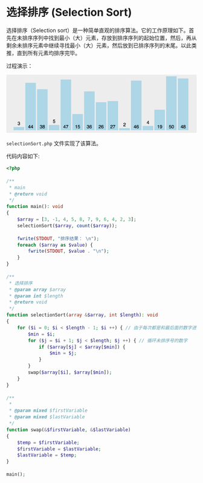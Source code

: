 # 选择排序 (Selection Sort)

选择排序（Selection sort）是一种简单直观的排序算法。它的工作原理如下。首先在未排序序列中找到最小（大）元素，存放到排序序列的起始位置，然后，再从剩余未排序元素中继续寻找最小（大）元素，然后放到已排序序列的末尾。以此类推，直到所有元素均排序完毕。 

过程演示：

![file](../images/selectioSort.gif)

`selectionSort.php` 文件实现了该算法。

代码内容如下:

```php
<?php

/**
 * main
 * @return void
 */
function main(): void
{
    $array = [3, -1, 4, 5, 8, 7, 9, 6, 4, 2, 3];
    selectionSort($array, count($array));

    fwrite(STDOUT, "排序结果： \n");
    foreach ($array as $value) {
        fwrite(STDOUT, $value . "\n");
    }
}

/**
 * 选择排序
 * @param array $array
 * @param int $length
 * @return void
 */
function selectionSort(array &$array, int $length): void
{
    for ($i = 0; $i < $length - 1; $i ++) { // 由于每次都是和最后面的数字进行比较，所以最后一位不需要循环
        $min = $i;
        for ($j = $i + 1; $j < $length; $j ++) { // 循环未排序号的数字
            if ($array[$j] < $array[$min]) {
                $min = $j;
            }
        }
        swap($array[$i], $array[$min]);
    }
}

/**
 *
 * @param mixed $firstVariable
 * @param mixed $lastVariable
 */
function swap(&$firstVariable, &$lastVariable)
{
    $temp = $firstVariable;
    $firstVariable = $lastVariable;
    $lastVariable = $temp;
}

main();

```

